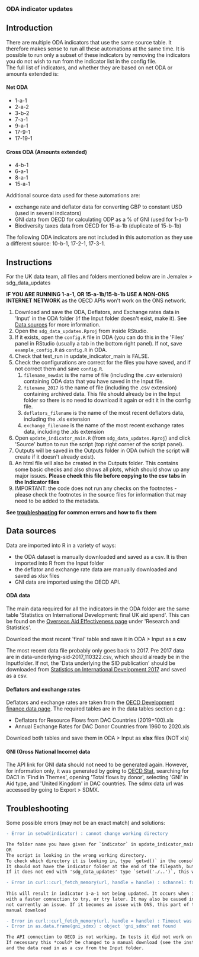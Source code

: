 ### ODA indicator updates

## Introduction
There are multiple ODA indicators that use the same source table. It therefore makes sense to run all these automations at the same time. It is possible to run only a subset of these indicators by removing the indicators you do not wish to run from the indicator list in the config file.  
The full list of indicators, and whether they are based on net ODA or amounts extended is:
#### Net ODA  
-  1-a-1
-  2-a-2  
-  3-b-2  
-  7-a-1  
-  9-a-1  
-  17-9-1  
-  17-19-1  
#### Gross ODA (Amounts extended)
-  4-b-1  
-  6-a-1  
-  8-a-1  
-  15-a-1  
  
Additional source data used for these automations are:  
- exchange rate and deflator data for converting GBP to constant USD (used in several indicators)  
- GNI data from OECD for calculating ODP as a % of GNI (used for 1-a-1)   
- Biodiversity taxes data from OECD for 15-a-1b (duplicate of 15-b-1b)  
  
The following ODA indicators are not included in this automation as they use a different source: 10-b-1, 17-2-1, 17-3-1.  
  
## Instructions  
For the UK data team, all files and folders mentioned below are in Jemalex > sdg_data_updates 
  
**IF YOU ARE RUNNING 1-a-1, OR 15-a-1b/15-b-1b USE A NON-ONS INTERNET NETWORK** as the OECD APIs won't work on the ONS network.  
1. Download and save the ODA, Deflators, and Exchange rates data in 'Input' in the ODA folder (if the Input folder doesn't exist, make it). See [Data sources](#data-sources) for more information.  
2. Open the `sdg_data_updates.Rproj` from inside RStudio. 
3. If it exists, open the `config.R` file in ODA (you can do this in the 'Files' panel in RStudio (usually a tab in the bottom right panel). 
If not, save `example_config.R` as `config.R` in ODA.  
4. Check that test_run in update_indicator_main is FALSE.
5. Check the configurations are correct for the files you have saved, and if not correct them and save `config.R`.  
     1. `filename_newdat` is the name of file (including the .csv extension) containing ODA data that you have saved in the Input file.  
     2. `filename_2017` is the name of file (including the .csv extension) containing archived data. This file should already be in the Input folder so there is no need to download it again or edit it in the config file. 
     3. `deflators_filename` is the name of the most recent deflators data, including the .xls extension
     4. `exchange_filename` is the name of the most recent exchange rates data, including the .xls extension
6. Open `update_indicator_main.R` (from `sdg_data_updates.Rproj`) and click 'Source' button to run the script (top right corner of the script panel).  
7. Outputs will be saved in the Outputs folder in ODA (which the script will create if it doesn't already exist).  
8. An html file will also be created in the Outputs folder. This contains some basic checks and also shows all plots, which should show up any major issues. **Please check this file before copying to the csv tabs in the Indicator files**  
9. IMPORTANT: the code does not run any checks on the footnotes - please check the footnotes in the source files for information that may need to be added to the metadata.  
  
**See [troubleshooting](#troubleshooting) for common errors and how to fix them**
  
## Data sources
Data are imported into R in a variety of ways:  
- the ODA dataset is manually downloaded and saved as a csv. It is then imported into R from the Input folder
- the deflator and exchange rate data are manually downloaded and saved as xlsx files
- GNI data are imported using the OECD API. 
  
#### ODA data
The main data required for all the indicators in the ODA folder are the same table 'Statistics on International Development: final UK aid spend'. This can be found on the [Overseas Aid Effectiveness page](https://www.gov.uk/international/overseas-aid-effectiveness) under 'Research and Statistics'.  
  
Download the most recent 'final' table and save it in ODA > Input as a **csv**    
  
The most recent data file probably only goes back to 2017. Pre 2017 data are in data-underlying-sid-2017_110322.csv, which should already be in the Inputfolder. If not, the 'Data underlying the SID publication' should be downloaded from [Statistics on International Development 2017](https://www.gov.uk/government/statistics/statistics-on-international-development-2017) and saved as a csv.  
  
#### Deflators and exchange rates
Deflators and exchange rates are taken from the [OECD Development finance data page](https://www.oecd.org/dac/financing-sustainable-development/development-finance-data/). The required tables are in the data tables section e.g.:  
-  Deflators for Resource Flows from DAC Countries (2019=100).xls
-  Annual Exchange Rates for DAC Donor Countries from 1960 to 2020.xls
  
Download both tables and save them in ODA > Input as **xlsx** files (NOT xls)
  
#### GNI (Gross National Income) data  
The API link for GNI data should not need to be generated again. 
However, for information only, it was generated by going to [OECD.Stat](https://stats.oecd.org/Index.aspx?ThemeTreeId=3#), searching for DAC1 in 'Find in Themes', opening 'Total flows by donor', selecting 'GNI' in Aid type, and 'United Kingdom' in DAC countries. The sdmx data url was accessed by going to Export > SDMX.

## Troubleshooting
Some possible errors (may not be an exact match) and solutions:    
    

```diff
- Error in setwd(indicator) : cannot change working directory  

The folder name you have given for `indicator` in update_indicator_main.R may be incorrectly typed. Check you are using 'ODA'.  
OR     
The script is looking in the wrong working directory. 
To check which directory it is looking in, type `getwd()` in the console and hit enter.
It should not have the indicator folder at the end of the filepath, but should end with 'sdg_data_updates'. 
If it does not end with 'sdg_data_updates' type `setwd('./..')`, this will make R look in the directory above.

```
```diff
- Error in curl::curl_fetch_memory(url, handle = handle) : schannel: failed to receive handshake, SSL/TLS connection failed  
  
This will result in indicator 1-a-1 not being updated. It occurs when internet speed is very low, so ask someone
with a faster connection to try, or try later. It may also be caused in future by issues with Firewalls. This is
not currently an issue. If it becomes an issue with ONS, this part of the code may need to be rewritten to use a
manual download
```

```diff
- Error in curl::curl_fetch_memory(url, handle = handle) : Timeout was reached: [stats.oecd.org] Send failure: Connection was reset. 
- Error in as.data.frame(gni_sdmx) : object 'gni_sdmx' not found

The API connection to OECD is not working. In tests it did not work on the ONS internet network so try using your home network.  
If necessary this *could* be changed to a manual download (see the instructions for downloading the data in cource 2 of 15-a-1),
and the data read in as a csv from the Input folder. 

```
